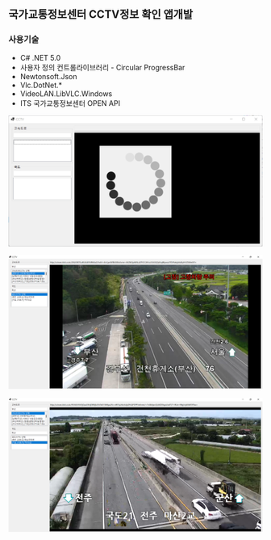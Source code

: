 
## 국가교통정보센터 CCTV정보 확인 앱개발

### 사용기술
* C# .NET 5.0
* 사용자 정의 컨트롤라이브러리 - Circular ProgressBar
* Newtonsoft.Json
* Vlc.DotNet.*
* VideoLAN.LibVLC.Windows
* ITS 국가교통정보센터 OPEN API 

![로딩화면](https://raw.githubusercontent.com/hugoMGSung/works-need-it-cshap/main/Images/loading.png)

![고속도로스트리밍](https://raw.githubusercontent.com/hugoMGSung/works-need-it-cshap/main/Images/ex_sample.png)

![국도스트리밍](https://raw.githubusercontent.com/hugoMGSung/works-need-it-cshap/main/Images/its_sample.png)
